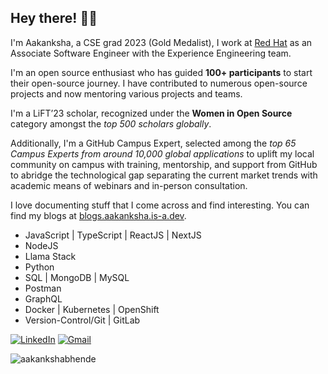 ## <b>Hey there! 👋🏻</b>

I'm Aakanksha, a CSE grad 2023 (Gold Medalist), I work at [Red Hat](https://www.redhat.com/) as an Associate Software Engineer with the Experience Engineering team. 

I'm an open source enthusiast who has guided <b>100+ participants</b> to start their open-source journey. I have contributed to numerous open-source projects and now mentoring various projects and teams.

I'm a LiFT’23 scholar, recognized under the <b>Women in Open Source</b> category amongst the *top 500 scholars globally*. 

Additionally, I'm a GitHub Campus Expert, selected among the *top 65 Campus Experts from around 10,000 global applications* to uplift my local community on campus with training, mentorship, and support from GitHub to abridge the technological gap separating the current market trends with academic means of webinars and in-person consultation.

I love documenting stuff that I come across and find interesting. You can find my blogs at [blogs.aakanksha.is-a.dev](https://blogs.aakanksha.is-a.dev/).

- JavaScript | TypeScript | ReactJS | NextJS
- NodeJS
- Llama Stack
- Python
- SQL | MongoDB | MySQL
- Postman
- GraphQL
- Docker | Kubernetes | OpenShift
- Version-Control/Git | GitLab


[![LinkedIn](https://img.shields.io/badge/LinkedIn-0077B5?style=for-the-badge&logo=linkedin&logoColor=white)](https://www.linkedin.com/in/aakanksha-bhende/)  [![Gmail](https://img.shields.io/badge/Gmail-D14836?style=for-the-badge&logo=gmail&logoColor=white)](mailto:aakanksha0407@gmail.com)


<p align="left"> <img src="https://komarev.com/ghpvc/?username=aakankshabhende&label=Profile%20views&color=32CD32&style=flat" alt="aakankshabhende" /> </p>

<!--
<p align=center >
<img src="https://github-readme-streak-stats.herokuapp.com/?user=aakankshabhende" /> 
</p>

<p align=center >
<img align="center"  src="https://github-readme-stats.vercel.app/api/top-langs?username=aakankshabhende&show_icons=true&locale=en&layout=compact" alt="aakankshabhende" /></p>
<br/>
<p align=center >
&nbsp;<img align="center" src="https://github-readme-stats.vercel.app/api?username=aakankshabhende&show_icons=true&locale=en" alt="aakankshabhende" />
</p>
-->
